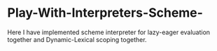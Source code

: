 # Play-With-Interpreters-Scheme-
Here I have implemented scheme interpreter for lazy-eager evaluation together and Dynamic-Lexical scoping together.
